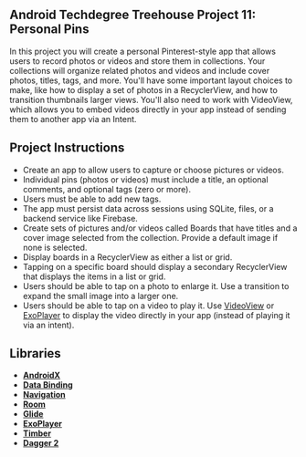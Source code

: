 ## Android Techdegree Treehouse Project 11: Personal Pins

In this project you will create a personal Pinterest-style app that allows users to record photos or videos and store them in collections. Your collections will organize related photos and videos and include cover photos, titles, tags, and more. You'll have some important layout choices to make, like how to display a set of photos in a RecyclerView, and how to transition thumbnails larger views. You'll also need to work with VideoView, which allows you to embed videos directly in your app instead of sending them to another app via an Intent. 

## Project Instructions

*   Create an app to allow users to capture or choose pictures or videos.
*   Individual pins (photos or videos) must include a title, an optional comments, and optional tags (zero or more). 
*   Users must be able to add new tags.
*   The app must persist data across sessions using SQLite, files, or a backend service like Firebase.
*   Create sets of pictures and/or videos called Boards that have titles and a cover image selected from the collection. Provide a default image if none is selected.
*   Display boards in a RecyclerView as either a list or grid.
*   Tapping on a specific board should display a secondary RecyclerView that displays the items in a list or grid.
*   Users should be able to tap on a photo to enlarge it. Use a transition to expand the small image into a larger one.
*   Users should be able to tap on a video to play it. Use [VideoView](https://developer.android.com/reference/android/widget/VideoView.html) or [ExoPlayer](https://github.com/google/ExoPlayer) to display the video directly in your app (instead of playing it via an intent).

## Libraries
*   **[AndroidX](https://developer.android.com/jetpack/androidx/)**
*   **[Data Binding](https://developer.android.com/topic/libraries/data-binding/)**
*   **[Navigation](https://developer.android.com/guide/navigation/)**
*   **[Room](https://developer.android.com/topic/libraries/architecture/room)**
*   **[Glide](https://github.com/bumptech/glide)**
*   **[ExoPlayer](https://github.com/google/ExoPlayer)**
*   **[Timber](https://github.com/JakeWharton/timber)** 
*   **[Dagger 2](https://github.com/google/dagger)**

